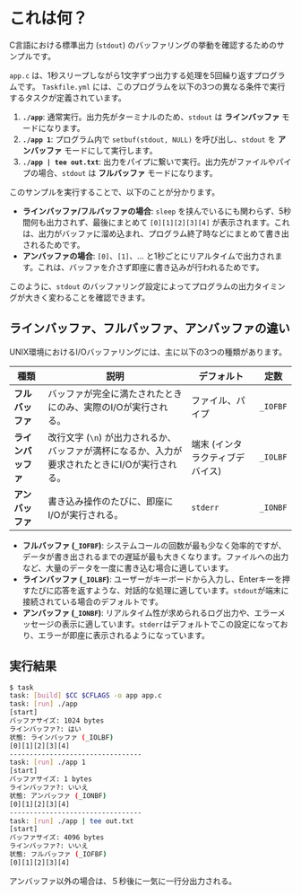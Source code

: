 # これは何？

C言語における標準出力 (`stdout`) のバッファリングの挙動を確認するためのサンプルです。

`app.c` は、1秒スリープしながら1文字ずつ出力する処理を5回繰り返すプログラムです。
`Taskfile.yml` には、このプログラムを以下の3つの異なる条件で実行するタスクが定義されています。

1.  **`./app`**: 通常実行。出力先がターミナルのため、`stdout` は **ラインバッファ** モードになります。
2.  **`./app 1`**: プログラム内で `setbuf(stdout, NULL)` を呼び出し、`stdout` を **アンバッファ** モードにして実行します。
3.  **`./app | tee out.txt`**: 出力をパイプに繋いで実行。出力先がファイルやパイプの場合、`stdout` は **フルバッファ** モードになります。

このサンプルを実行することで、以下のことが分かります。

- **ラインバッファ/フルバッファの場合**: `sleep` を挟んでいるにも関わらず、5秒間何も出力されず、最後にまとめて `[0][1][2][3][4]` が表示されます。これは、出力がバッファに溜め込まれ、プログラム終了時などにまとめて書き出されるためです。
- **アンバッファの場合**: `[0]`、`[1]`、... と1秒ごとにリアルタイムで出力されます。これは、バッファを介さず即座に書き込みが行われるためです。

このように、`stdout` のバッファリング設定によってプログラムの出力タイミングが大きく変わることを確認できます。

## ラインバッファ、フルバッファ、アンバッファの違い

UNIX環境におけるI/Oバッファリングには、主に以下の3つの種類があります。

| 種類 | 説明 | デフォルト | 定数 |
| --- | --- | --- | --- |
| **フルバッファ** | バッファが完全に満たされたときにのみ、実際のI/Oが実行される。 | ファイル、パイプ | `_IOFBF` |
| **ラインバッファ** | 改行文字 (`\n`) が出力されるか、バッファが満杯になるか、入力が要求されたときにI/Oが実行される。 | 端末 (インタラクティブデバイス) | `_IOLBF` |
| **アンバッファ** | 書き込み操作のたびに、即座にI/Oが実行される。 | `stderr` | `_IONBF` |

- **フルバッファ (`_IOFBF`)**: システムコールの回数が最も少なく効率的ですが、データが書き出されるまでの遅延が最も大きくなります。ファイルへの出力など、大量のデータを一度に書き込む場合に適しています。
- **ラインバッファ (`_IOLBF`)**: ユーザーがキーボードから入力し、Enterキーを押すたびに応答を返すような、対話的な処理に適しています。`stdout`が端末に接続されている場合のデフォルトです。
- **アンバッファ (`_IONBF`)**: リアルタイム性が求められるログ出力や、エラーメッセージの表示に適しています。`stderr`はデフォルトでこの設定になっており、エラーが即座に表示されるようになっています。

## 実行結果

```sh
$ task
task: [build] $CC $CFLAGS -o app app.c
task: [run] ./app
[start]
バッファサイズ: 1024 bytes
ラインバッファ?: はい
状態: ラインバッファ (_IOLBF)
[0][1][2][3][4]
---------------------------------
task: [run] ./app 1
[start]
バッファサイズ: 1 bytes
ラインバッファ?: いいえ
状態: アンバッファ (_IONBF)
[0][1][2][3][4]
---------------------------------
task: [run] ./app | tee out.txt
[start]
バッファサイズ: 4096 bytes
ラインバッファ?: いいえ
状態: フルバッファ (_IOFBF)
[0][1][2][3][4]
```

アンバッファ以外の場合は、５秒後に一気に一行分出力される。
